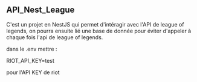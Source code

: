 ## API_Nest_League 

C'est un projet en NestJS qui permet d'intéragir avec l'API de league of legends, on pourra ensuite lié une base de donnée pour éviter d'appeler à chaque fois l'api de league of legends.

dans le .env mettre : 

RIOT_API_KEY=test

pour l'API KEY de riot 


